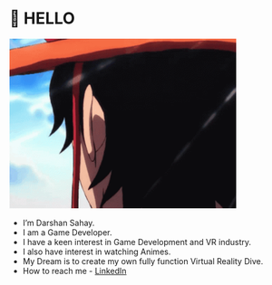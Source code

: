 # **👋 HELLO**
<p><img align ="centre" alt = "gif" src="https://github.com/DarshanSahay/DarshanSahay/blob/main/gifs/portgus-d-ace-ace.gif" width="400" height="300" /></p>

- I’m Darshan Sahay.
- I am a Game Developer.
- I have a keen interest in Game Development and VR industry.
- I also have interest in watching Animes.
- My Dream is to create my own fully function Virtual Reality Dive.
- How to reach me - 
   [LinkedIn](https://www.linkedin.com/in/darshan-sahay-215a16215/)
   

<!---
DarshanSahay/DarshanSahay is a ✨ special ✨ repository because its `README.md` (this file) appears on your GitHub profile.
You can click the Preview link to take a look at your changes.
--->
